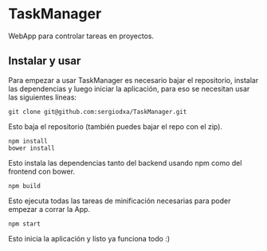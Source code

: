 # TaskManager
WebApp para controlar tareas en proyectos.

## Instalar y usar
Para empezar a usar TaskManager es necesario bajar el repositorio, instalar las dependencias y luego iniciar la aplicación, para eso se necesitan usar las siguientes líneas:
```
git clone git@github.com:sergiodxa/TaskManager.git
```
Esto baja el repositorio (también puedes bajar el repo con el zip).
```
npm install
bower install
```
Esto instala las dependencias tanto del backend usando npm como del frontend con bower.
```
npm build
```
Esto ejecuta todas las tareas de minificación necesarias para poder empezar a corrar la App.
```
npm start
```
Esto inicia la aplicación y listo ya funciona todo :)
